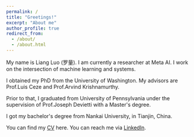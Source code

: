 ```yaml
---
permalink: /
title: "Greetings!"
excerpt: "About me"
author_profile: true
redirect_from: 
  - /about/
  - /about.html
---
```


My name is Liang Luo (罗量). I am currently a researcher at Meta AI. I work on the intersection of machine learning and systems. 

I obtained my PhD from the University of Washington. My advisors are Prof.Luis Ceze and Prof.Arvind Krishnamurthy.

Prior to that, I graduated from University of Pennsylvania under the supervision of Prof.Joseph Devietti with a Master's degree.

I got my bachelor's degree from Nankai University, in Tianjin, China.

You can find my [CV](https://onedrive.live.com/edit.aspx?resid=70CBFD8DD724CDEE!473968&ithint=file%2cdocx&authkey=!AOQfX81q8SgA5H8) here. You can reach me via [LinkedIn](https://www.linkedin.com/in/liangluo/).